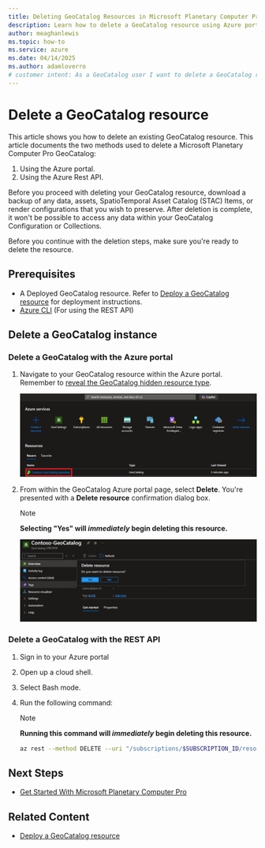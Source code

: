 ```yaml
---
title: Deleting GeoCatalog Resources in Microsoft Planetary Computer Pro
description: Learn how to delete a GeoCatalog resource using Azure portal or Azure Rest API, assign roles, and troubleshoot known issues.
author: meaghanlewis
ms.topic: how-to
ms.service: azure
ms.date: 04/14/2025
ms.author: adamloverro
# customer intent: As a GeoCatalog user I want to delete a GeoCatalog resource so that I can remove this resource from my Azure Subscription.
---
```


# Delete a GeoCatalog resource

This article shows you how to delete an existing GeoCatalog resource. This article documents the two methods used to delete a Microsoft Planetary Computer Pro GeoCatalog:

1. Using the Azure portal.
1. Using the Azure Rest API.
 
Before you proceed with deleting your GeoCatalog resource, download a backup of any data, assets, SpatioTemporal Asset Catalog (STAC) Items, or render configurations that you wish to preserve. After deletion is complete, it won't be possible to access any data within your GeoCatalog Configuration or Collections.

Before you continue with the deletion steps, make sure you're ready to delete the resource.

## Prerequisites

- A Deployed GeoCatalog resource. Refer to [Deploy a GeoCatalog resource](./deploy-geocatalog-resource.md) for deployment instructions.
- [Azure CLI](/cli/azure/install-azure-cli) (For using the REST API) 

## Delete a GeoCatalog instance

### Delete a GeoCatalog with the Azure portal

1. Navigate to your GeoCatalog resource within the Azure portal. Remember to [reveal the GeoCatalog hidden resource type](https://aka.ms/geocatalogsprod).

    ![Screenshot of the Azure portal showing the GeoCatalog resource page with the "Delete" button highlighted.](media/geocatalog-resource.png)

1. From within the GeoCatalog Azure portal page, select **Delete**. You're presented with a **Delete resource** confirmation dialog box. 

   > [!NOTE]
   > **Selecting "Yes" will *immediately* begin deleting this resource.**
  
    ![Screenshot of the Azure portal showing the GeoCatalog resource page. The "Delete" button is highlighted, indicating where users can click to initiate the deletion process for the GeoCatalog resource.](media/delete-geocatalog-resource.png)

### Delete a GeoCatalog with the REST API

1. Sign in to your Azure portal
1. Open up a cloud shell. 
1. Select Bash mode.
1. Run the following command:

   > [!NOTE]
   > **Running this command will *immediately* begin deleting this resource.**

   ```bash
   az rest --method DELETE --uri "/subscriptions/$SUBSCRIPTION_ID/resourceGroups/$RESOURCE_GROUP/providers/Microsoft.Orbital/geoCatalogs/$CATALOG_NAME?api-version=2025-02-11-preview"
   ```

## Next Steps
- [Get Started With Microsoft Planetary Computer Pro](./get-started-planetary-computer.md)

## Related Content
- [Deploy a GeoCatalog resource](./deploy-geocatalog-resource.md)
